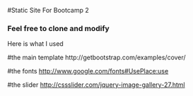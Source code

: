 #Static Site For Bootcamp 2

<h3>Feel free to clone and modify</h3>

<p>Here is what I used</p>
#the main template
http://getbootstrap.com/examples/cover/

#the fonts
http://www.google.com/fonts#UsePlace:use

#the slider
http://cssslider.com/jquery-image-gallery-27.html
